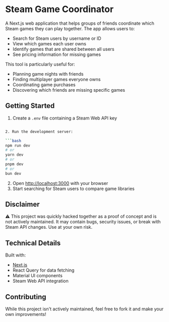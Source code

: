 # Steam Game Coordinator

A Next.js web application that helps groups of friends coordinate which Steam games they can play together. The app allows users to:

- Search for Steam users by username or ID
- View which games each user owns
- Identify games that are shared between all users
- See pricing information for missing games

This tool is particularly useful for:
- Planning game nights with friends
- Finding multiplayer games everyone owns
- Coordinating game purchases
- Discovering which friends are missing specific games

## Getting Started

1. Create a `.env` file containing a Steam Web API key

```bash

2. Run the development server:

```bash
npm run dev
# or
yarn dev
# or
pnpm dev
# or
bun dev
```

2. Open [http://localhost:3000](http://localhost:3000) with your browser
3. Start searching for Steam users to compare game libraries

## Disclaimer

⚠️ This project was quickly hacked together as a proof of concept and is not actively maintained. It may contain bugs, security issues, or break with Steam API changes. Use at your own risk.

## Technical Details

Built with:
- [Next.js](https://nextjs.org)
- React Query for data fetching
- Material UI components
- Steam Web API integration

## Contributing

While this project isn't actively maintained, feel free to fork it and make your own improvements!
